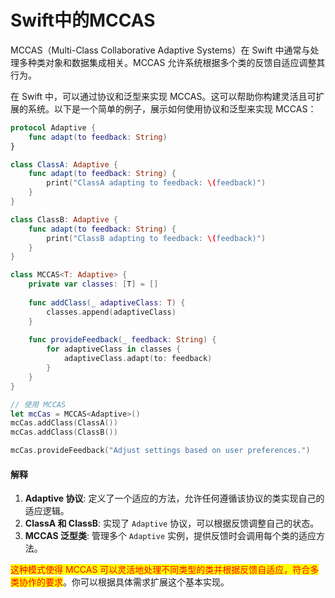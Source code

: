 # Swift中的MCCAS

MCCAS（Multi-Class Collaborative Adaptive Systems）在 Swift 中通常与处理多种类对象和数据集成相关。MCCAS 允许系统根据多个类的反馈自适应调整其行为。

在 Swift 中，可以通过协议和泛型来实现 MCCAS。这可以帮助你构建灵活且可扩展的系统。以下是一个简单的例子，展示如何使用协议和泛型来实现 MCCAS：

```swift
protocol Adaptive {
    func adapt(to feedback: String)
}

class ClassA: Adaptive {
    func adapt(to feedback: String) {
        print("ClassA adapting to feedback: \(feedback)")
    }
}

class ClassB: Adaptive {
    func adapt(to feedback: String) {
        print("ClassB adapting to feedback: \(feedback)")
    }
}

class MCCAS<T: Adaptive> {
    private var classes: [T] = []
    
    func addClass(_ adaptiveClass: T) {
        classes.append(adaptiveClass)
    }
    
    func provideFeedback(_ feedback: String) {
        for adaptiveClass in classes {
            adaptiveClass.adapt(to: feedback)
        }
    }
}

// 使用 MCCAS
let mcCas = MCCAS<Adaptive>()
mcCas.addClass(ClassA())
mcCas.addClass(ClassB())

mcCas.provideFeedback("Adjust settings based on user preferences.")
```

#### 解释

1. **Adaptive 协议**: 定义了一个适应的方法，允许任何遵循该协议的类实现自己的适应逻辑。
2. **ClassA 和 ClassB**: 实现了 `Adaptive` 协议，可以根据反馈调整自己的状态。
3. **MCCAS 泛型类**: 管理多个 `Adaptive` 实例，提供反馈时会调用每个类的适应方法。

<mark style="color:red;">这种模式使得 MCCAS 可以灵活地处理不同类型的类并根据反馈自适应，符合多类协作的要求</mark>。你可以根据具体需求扩展这个基本实现。
